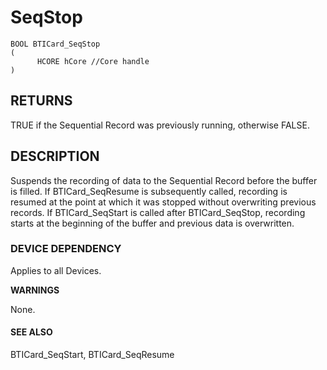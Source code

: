 # **SeqStop**

```
BOOL BTICard_SeqStop
(
      HCORE hCore //Core handle
)
```
## **RETURNS**

TRUE if the Sequential Record was previously running, otherwise FALSE.

## **DESCRIPTION**

Suspends the recording of data to the Sequential Record before the buffer is filled. If BTICard\_SeqResume is subsequently called, recording is resumed at the point at which it was stopped without overwriting previous records. If BTICard\_SeqStart is called after BTICard\_SeqStop, recording starts at the beginning of the buffer and previous data is overwritten.

### **DEVICE DEPENDENCY**

Applies to all Devices.

**WARNINGS**

None.

#### **SEE ALSO**

BTICard\_SeqStart, BTICard\_SeqResume